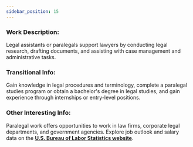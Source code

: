 ```yaml
---
sidebar_position: 15
---
```


### Work Description: 
Legal assistants or paralegals support lawyers by conducting legal research, drafting documents, and assisting with case management and administrative tasks.
### Transitional Info: 
Gain knowledge in legal procedures and terminology, complete a paralegal studies program or obtain a bachelor's degree in legal studies, and gain experience through internships or entry-level positions.
### Other Interesting Info: 
Paralegal work offers opportunities to work in law firms, corporate legal departments, and government agencies. Explore job outlook and salary data on the **[U.S. Bureau of Labor Statistics website](https://www.bls.gov/ooh/legal/paralegals-and-legal-assistants.htm)**.
